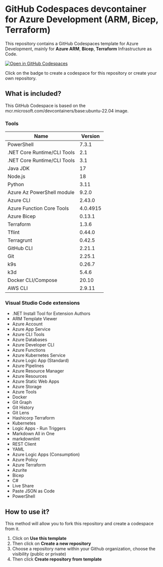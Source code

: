# GitHub Codespaces devcontainer for Azure Development (ARM, Bicep, Terraform)

This repository contains a GitHub Codespaces template for Azure Development, mainly for **Azure ARM**, **Bicep**, **Terraform** Infrastructure as Code.

[![Open in GitHub Codespaces](https://github.com/codespaces/badge.svg)](https://github.com/codespaces/new?hide_repo_select=true&ref=main&repo=582934176&machine=basicLinux32gb&devcontainer_path=.devcontainer%2Fdevcontainer.json&location=WestEurope)

Click on the badge to create a codespace for this repository or create your own repository.

## What is included?

This GitHub Codespace is based on the mcr.microsoft.com/devcontainers/base:ubuntu-22.04 image.

### Tools

| Name                         | Version  |
|---                           |---       |
| PowerShell                   | 7.3.1    |
| .NET Core Runtime/CLI Tools  | 2.1      |
| .NET Core Runtime/CLI Tools  | 3.1      |
| Java JDK                     | 17       |
| Node.js                      | 18       |
| Python                       | 3.11     |
| Azure Az PowerShell module   | 9.2.0    |
| Azure CLI                    | 2.43.0   |
| Azure Function Core Tools    | 4.0.4915 |
| Azure Bicep                  | 0.13.1   |
| Terraform                    | 1.3.6    |
| Tflint                       | 0.44.0   |
| Terragrunt                   | 0.42.5   |
| GitHub CLI                   | 2.21.1   |
| Git                          | 2.25.1   |
| k9s                          | 0.26.7   |
| k3d                          | 5.4.6    |
| Docker CLI/Compose           | 20.10    |
| AWS CLI                      | 2.9.11   |

### Visual Studio Code extensions

- .NET Install Tool for Extension Authors
- ARM Template Viewer
- Azure Account
- Azure App Service
- Azure CLI Tools
- Azure Databases
- Azure Developer CLI
- Azure Functions
- Azure Kubernetes Service
- Azure Logic App (Standard)
- Azure Pipelines
- Azure Resource Manager
- Azure Resources
- Azure Static Web Apps
- Azure Storage
- Azure Tools
- Docker
- Git Graph
- Git History
- Git Lens
- Hashicorp Terraform
- Kubernetes
- Logic Apps - Run Triggers
- Markdown All in One
- markdownlint
- REST Client
- YAML
- Azure Logic Apps (Consumption)
- Azure Policy
- Azure Terraform
- Azurite
- Bicep
- C#
- Live Share
- Paste JSON as Code
- PowerShell

## How to use it?

This method will allow you to fork this repository and create a codespace from it.

1. Click on **Use this template**
2. Then click on **Create a new repository**
3. Choose a repository name within your Github organization, choose the visibility (public or private)
4. Then click **Create repository from template**
